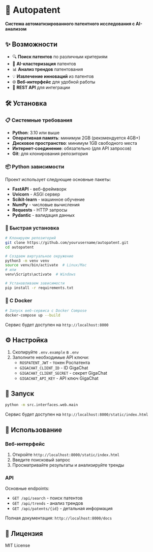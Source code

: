 # 🚀 Autopatent

**Система автоматизированного патентного исследования с AI-анализом**

## ✨ Возможности

- 🔍 **Поиск патентов** по различным критериям
- 🤖 **AI-кластеризация** патентов
- 📊 **Анализ трендов** патентования
- 💡 **Извлечение инноваций** из патентов
- 🌐 **Веб-интерфейс** для удобной работы
- 🔗 **REST API** для интеграции

## 🛠 Установка

### 📋 Системные требования
- **Python**: 3.10 или выше
- **Оперативная память**: минимум 2GB (рекомендуется 4GB+)
- **Дисковое пространство**: минимум 1GB свободного места
- **Интернет-соединение**: обязательно (для API запросов)
- **Git**: для клонирования репозитория

### 📦 Python зависимости
Проект использует следующие основные пакеты:
- **FastAPI** - веб-фреймворк
- **Uvicorn** - ASGI сервер
- **Scikit-learn** - машинное обучение
- **NumPy** - числовые вычисления
- **Requests** - HTTP запросы
- **Pydantic** - валидация данных

### 🚀 Быстрая установка

```bash
# Клонируем репозиторий
git clone https://github.com/yourusername/autopatent.git
cd autopatent

# Создаем виртуальное окружение
python3 -m venv venv
source venv/bin/activate  # Linux/Mac
# или
venv\Scripts\activate  # Windows

# Устанавливаем зависимости
pip install -r requirements.txt
```

### 🐳 С Docker

```bash
# Запуск веб-сервиса с Docker Compose
docker-compose up --build
```

Сервис будет доступен на `http://localhost:8000`

## ⚙️ Настройка

1. Скопируйте `.env.example` в `.env`
2. Заполните необходимые API ключи:
   - `ROSPATENT_JWT` - токен Роспатента
   - `GIGACHAT_CLIENT_ID` - ID GigaChat
   - `GIGACHAT_CLIENT_SECRET` - секрет GigaChat
   - `GIGACHAT_API_KEY` - API ключ GigaChat

## 🚀 Запуск

```bash
python -m src.interfaces.web.main
```

Сервис будет доступен на `http://localhost:8000/static/index.html`

## 📖 Использование

### Веб-интерфейс
1. Откройте `http://localhost:8000/static/index.html`
2. Введите поисковый запрос
3. Просматривайте результаты и анализируйте тренды

### API
Основные endpoints:
- `GET /api/search` - поиск патентов
- `GET /api/trends` - анализ трендов
- `GET /api/patents/{id}` - детальная информация

Полная документация: `http://localhost:8000/docs`

## 📄 Лицензия

MIT License
